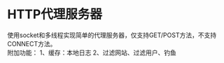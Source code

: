 <!DOCTYPE html>
<html>
<h1>HTTP代理服务器</h1>
<p>
  使用socket和多线程实现简单的代理服务器，仅支持GET/POST方法，不支持CONNECT方法。  </br> 附加功能： 1、缓存：本地日志 2、过滤网站、过滤用户、钓鱼
  </p>
  </html>
  
